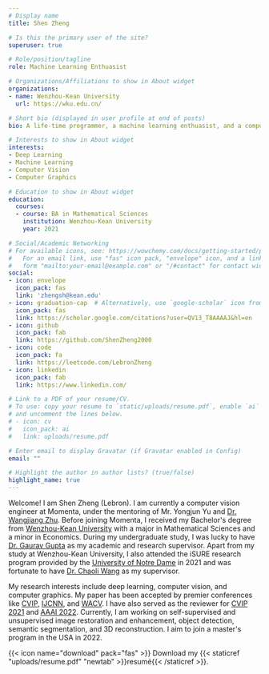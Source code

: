 ```yaml
---
# Display name
title: Shen Zheng

# Is this the primary user of the site?
superuser: true

# Role/position/tagline
role: Machine Learning Enthuasist

# Organizations/Affiliations to show in About widget
organizations:
- name: Wenzhou-Kean University
  url: https://wku.edu.cn/

# Short bio (displayed in user profile at end of posts)
bio: A life-time programmer, a machine learning enthuasist, and a computer vision researcher.

# Interests to show in About widget
interests:
- Deep Learning 
- Machine Learning
- Computer Vision
- Computer Graphics

# Education to show in About widget
education:
  courses:
  - course: BA in Mathematical Sciences
    institution: Wenzhou-Kean University
    year: 2021

# Social/Academic Networking
# For available icons, see: https://wowchemy.com/docs/getting-started/page-builder/#icons
#   For an email link, use "fas" icon pack, "envelope" icon, and a link in the
#   form "mailto:your-email@example.com" or "/#contact" for contact widget.
social:
- icon: envelope
  icon_pack: fas
  link: 'zhengsh@kean.edu'
- icon: graduation-cap  # Alternatively, use `google-scholar` icon from `ai` icon pack
  icon_pack: fas
  link: https://scholar.google.com/citations?user=QV13_T8AAAAJ&hl=en
- icon: github
  icon_pack: fab
  link: https://github.com/ShenZheng2000
- icon: code
  icon_pack: fa
  link: https://leetcode.com/LebronZheng
- icon: linkedin
  icon_pack: fab
  link: https://www.linkedin.com/ 

# Link to a PDF of your resume/CV.
# To use: copy your resume to `static/uploads/resume.pdf`, enable `ai` icons in `params.toml`, 
# and uncomment the lines below.
# - icon: cv
#   icon_pack: ai
#   link: uploads/resume.pdf

# Enter email to display Gravatar (if Gravatar enabled in Config)
email: ""

# Highlight the author in author lists? (true/false)
highlight_name: true
---
```


Welcome! I am Shen Zheng (Lebron). I am currently a computer vision engineer at Momenta, under the mentoring of Mr. Yongjun Yu and [Dr. Wangjiang Zhu](https://www.linkedin.com/in/%E6%9C%9B%E6%B1%9F-%E6%9C%B1-47946096/?originalSubdomain=cn). Before joining Momenta, I received my Bachelor's degree from [Wenzhou-Kean University](https://wku.edu.cn/en/) with a major in Mathematical Sciences and a minor in Economics. During my undergraduate study, I was lucky to have [Dr. Gaurav Gupta](https://wku.edu.cn/faculty/gaurav-gupta/) as my academic and research supervisor. Apart from my study at Wenzhou-Kean University, I also attended the iSURE research program provided by the [University of Notre Dame](https://www.nd.edu/) in 2021 and was fortunate to have [Dr. Chaoli Wang](https://sites.nd.edu/chaoli-wang/) as my supervisor.

My research interests include deep learning, computer vision, and computer graphics. My paper has been accepted by premier conferences like [CVIP](https://cvip2020.iiita.ac.in/), [IJCNN](https://www.ijcnn.org/), and [WACV](https://wacv2022.thecvf.com/home). I have also served as the reviewer for [CVIP 2021](https://iitrpr.cvip2021.com/) and [AAAI 2022](https://aaai.org/Conferences/AAAI-22/). Currently, I am working on self-supervised and unsupervised image restoration and enhancement, object detection, semantic segmentation, and 3D reconstruction. I aim to join a master's program in the USA in 2022. 

{{< icon name="download" pack="fas" >}} Download my {{< staticref "uploads/resume.pdf" "newtab" >}}resumé{{< /staticref >}}.
